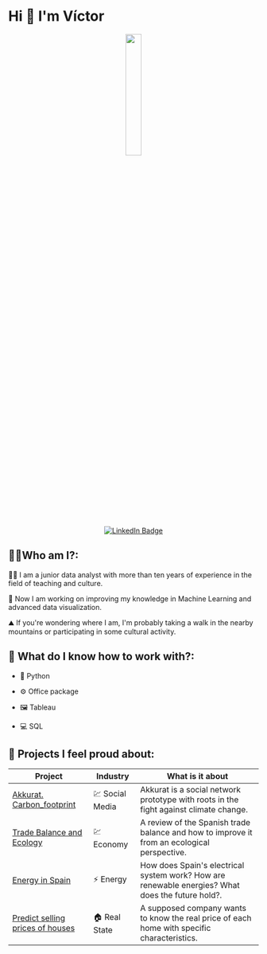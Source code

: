 <h1>Hi 👋 I'm Víctor</h1>
<p align="center">
  <img src="https://github.com/Vicgutgam/Hi-I-m-V-ctor-/blob/main/_7758efec-2412-46de-88b7-5487dea7dc67.jpg" width="25%">

  <div id="badges" align="center">
  <a href="https://www.linkedin.com/in/v%C3%ADctor-guti%C3%A9rrez-gamero-81048b179/">
    <img src="https://img.shields.io/badge/LinkedIn-blue?style=for-the-badge&logo=linkedin&logoColor=white" alt="LinkedIn Badge"/>
  </a>
</div>



<h2>👩‍💻Who am I?:</h2>    

<p> 👨‍🏫 I am a junior data analyst with more than ten years of experience in the field of teaching and culture.</p>

🤖 Now I am working on improving my knowledge in Machine Learning and advanced data visualization.

⛰️ If you're wondering where I am, I'm probably taking a walk in the nearby mountains or participating in some cultural activity.
</p>



<h2>🧰 What do I know how to work with?:</h2>  

- 🐍 Python

- ⚙️ Office package
  
- 🖼️ Tableau
  
- 💻 SQL


<h2>💼 Projects I feel proud about:</h2>  

| Project  | Industry | What is it about |
| ------------- | ------------- | ------------- |
| [Akkurat. Carbon_footprint](https://github.com/Vicgutgam/Final-project.-Carbon_footprint)  | 💹 Social Media        | Akkurat is a social network prototype with roots in the fight against climate change. |
| [Trade Balance and Ecology](https://github.com/Vicgutgam/First-Project.-Balanza_Comercial_y_Ecologia)  | 💹 Economy        |  A review of the Spanish trade balance and how to improve it from an ecological perspective. |
| [Energy in Spain](https://github.com/Vicgutgam/-El-sistema-el-ctrico-en-Espa-a-) | ⚡️ Energy      |   How does Spain's electrical system work? How are renewable energies? What does the future hold?. |
| [Predict selling prices of houses](https://github.com/Vicgutgam/King-Real-Estate) | 🏠 Real State     |A supposed company wants to know the real price of each home with specific characteristics. |



<!--
**Vicgutgam/Vicgutgam** is a ✨ _special_ ✨ repository because its `README.md` (this file) appears on your GitHub profile.

Here are some ideas to get you started:

- 🔭 I’m currently working on ...
- 🌱 I’m currently learning ...
- 👯 I’m looking to collaborate on ...
- 🤔 I’m looking for help with ...
- 💬 Ask me about ...
- 📫 How to reach me: ...
- 😄 Pronouns: ...
- ⚡ Fun fact: ...
-->
